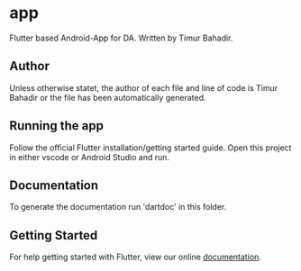 # app

[comment]: <> (Author: Timur Bahadir)

Flutter based Android-App for DA.
Written by Timur Bahadir.

## Author

Unless otherwise statet, the author of each file and line of code is
Timur Bahadir or the file has been automatically generated.

## Running the app

Follow the official Flutter installation/getting started guide.
Open this project in either vscode or Android Studio and run.

## Documentation

To generate the documentation run 'dartdoc' in this folder.

## Getting Started

For help getting started with Flutter, view our online
[documentation](https://flutter.io/).
